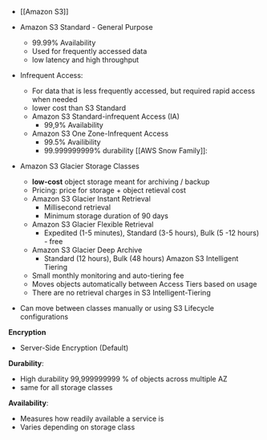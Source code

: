 - [[Amazon S3]]
- Amazon S3 Standard - General Purpose
	- 99.99% Availability
	- Used for frequently accessed data
	- low latency and high throughput
- Infrequent Access:
	- For data that is less frequently accessed, but required rapid access when needed
	- lower cost than S3 Standard
	- Amazon S3 Standard-infrequent Access (IA)
		- 99,9% Availability
	- Amazon S3 One Zone-Infrequent Access
		- 99.5% Availibility
		- 99.999999999% durability
[[AWS Snow Family]]:
- Amazon S3 Glacier Storage Classes
	- **low-cost** object storage meant for archiving / backup
	- Pricing: price for storage + object retieval cost
	- Amazon S3 Glacier Instant Retrieval
		- Millisecond retrieval
		- Minimum storage duration of 90 days
	- Amazon S3 Glacier Flexible Retrieval
		- Expedited (1-5 minutes), Standard (3-5 hours), Bulk (5 -12 hours) - free
	- Amazon S3 Glacier Deep Archive
		- Standard (12 hours), Bulk (48 hours)
Amazon S3 Intelligent Tiering
	- Small monthly monitoring and auto-tiering fee
	- Moves objects automatically between Access Tiers based on usage
	- There are no retrieval charges in S3 Intelligent-Tiering

- Can move between classes manually or using S3 Lifecycle configurations

**Encryption**
- Server-Side Encryption (Default)

**Durability**:
- High durability 99,999999999 % of objects across multiple AZ
- same for all storage classes

**Availability**:
- Measures how readily available a service is
- Varies depending on storage class